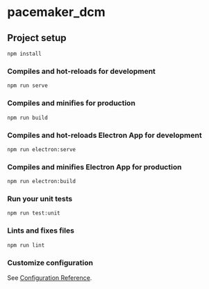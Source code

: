 # pacemaker_dcm

## Project setup
```
npm install
```

### Compiles and hot-reloads for development
```
npm run serve
```

### Compiles and minifies for production
```
npm run build
```
### Compiles and hot-reloads Electron App for development
```
npm run electron:serve
```
### Compiles and minifies Electron App for production
```
npm run electron:build
```
### Run your unit tests
```
npm run test:unit
```

### Lints and fixes files
```
npm run lint
```

### Customize configuration
See [Configuration Reference](https://cli.vuejs.org/config/).

